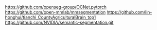 https://github.com/openseg-group/OCNet.pytorch
https://github.com/open-mmlab/mmsegmentation
https://github.com/lin-honghui/tianchi_CountyAgriculturalBrain_top1
https://github.com/NVIDIA/semantic-segmentation.git  

